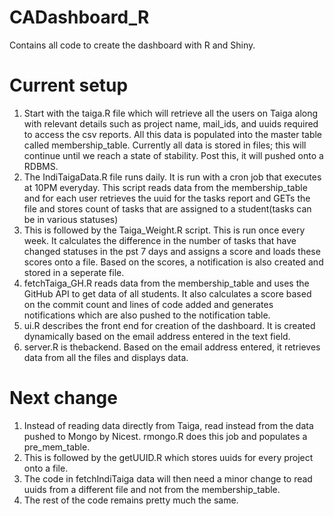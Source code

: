 # CADashboard_R
Contains all code to create the dashboard with R and Shiny.
# Current setup
1. Start with the taiga.R file which will retrieve all the users on Taiga along with relevant details such as project name, mail_ids, and uuids required to access the csv reports. All this data is populated into the master table called membership_table. Currently all data is stored in files; this will continue until we reach a state of stability. Post this, it will pushed onto a RDBMS.
2. The IndiTaigaData.R file runs daily. It is run with a cron job that executes at 10PM everyday. This script reads data from the membership_table and for each user retrieves the uuid for the tasks report and GETs the file and stores count of tasks that are assigned to a student(tasks can be in various statuses)
3. This is followed by the Taiga_Weight.R script. This is run once every week. It calculates the difference in the number of tasks that have changed statuses in the pst 7 days and assigns a score and loads these scores onto a file. Based on the scores, a notification is also created and stored in a seperate file.
4. fetchTaiga_GH.R reads data from the membership_table and uses the GitHub API to get data of all students. It also calculates a score based on the commit count and lines of code added and generates notifications which are also pushed to the notification table.
5. ui.R describes the front end for creation of the dashboard. It is created dynamically based on the email address entered in the text field.
6. server.R is thebackend. Based on the email address entered, it retrieves data from all the files and displays data. 

# Next change
1. Instead of reading data directly from Taiga, read instead from the data pushed to Mongo by Nicest. rmongo.R does this job and populates a pre_mem_table.
2. This is followed by the getUUID.R which stores uuids for every project onto a file.
3. The code in fetchIndiTaiga data will then need a minor change to read uuids from a different file and not from the membership_table.
4. The rest of the code remains pretty much the same.



